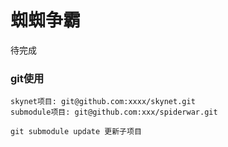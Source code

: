 # 蜘蜘争霸

待完成

### git使用
```
skynet项目: git@github.com:xxxx/skynet.git
submodule项目: git@github.com:xxx/spiderwar.git

git submodule update 更新子项目
``` 
